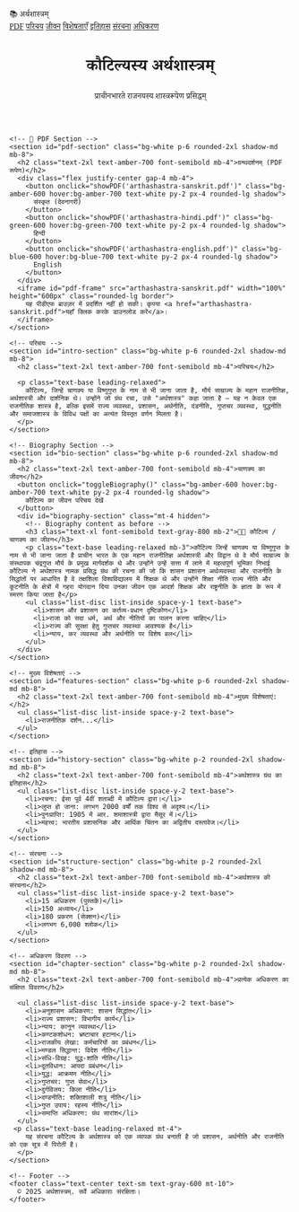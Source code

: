 <!DOCTYPE html>
<html lang="sa">
<head>
  <meta charset="UTF-8" />
  <meta name="viewport" content="width=device-width, initial-scale=1.0" />
  <title>कौटिल्यस्य अर्थशास्त्रम्</title>
  <link href="https://fonts.googleapis.com/css2?family=Noto+Serif+Devanagari&display=swap" rel="stylesheet">
  <script src="https://cdn.tailwindcss.com"></script>
  <style>
    body {
      font-family: 'Noto Serif Devanagari', serif;
      scroll-behavior: smooth;
    }
  </style>
  <script>
    function showPDF(lang) {
      document.getElementById('pdf-frame').src = lang;
    }

    function toggleBiography() {
      const section = document.getElementById("biography-section");
      section.classList.toggle("hidden");
    }
  </script>
</head>
<body class="bg-yellow-50 text-gray-900 p-0">

  <!-- 🔝 Navigation Bar -->
  <nav class="bg-amber-800 text-white py-4 sticky top-0 z-50 shadow-lg">
    <div class="max-w-6xl mx-auto px-4 flex justify-between items-center">
      <span class="font-bold text-lg">📚 अर्थशास्त्रम्</span>
      <div class="space-x-4 text-sm sm:text-base">
        <a href="#pdf-section" class="hover:underline">PDF</a>
        <a href="#intro-section" class="hover:underline">परिचय</a>
        <a href="#bio-section" class="hover:underline">जीवन</a>
        <a href="#features-section" class="hover:underline">विशेषताएँ</a>
        <a href="#history-section" class="hover:underline">इतिहास</a>
        <a href="#structure-section" class="hover:underline">संरचना</a>
        <a href="#chapter-section" class="hover:underline">अधिकरण</a>
      </div>
    </div>
  </nav>

  <div class="max-w-4xl mx-auto px-4 py-6">
    <header class="text-center mb-10">
      <h1 class="text-4xl font-bold text-amber-800 mb-2">कौटिल्यस्य अर्थशास्त्रम्</h1>
      <p class="text-lg text-gray-700">प्राचीनभारते राजनयस्य शास्त्ररूपेण प्रसिद्धम्</p>
    </header>

    <!-- 📄 PDF Section -->
    <section id="pdf-section" class="bg-white p-6 rounded-2xl shadow-md mb-8">
      <h2 class="text-2xl text-amber-700 font-semibold mb-4">ग्रन्थदर्शनम् (PDF रूपेण)</h2>
      <div class="flex justify-center gap-4 mb-4">
        <button onclick="showPDF('arthashastra-sanskrit.pdf')" class="bg-amber-600 hover:bg-amber-700 text-white py-2 px-4 rounded-lg shadow">
          संस्कृत (देवनागरी)
        </button>
        <button onclick="showPDF('arthashastra-hindi.pdf')" class="bg-green-600 hover:bg-green-700 text-white py-2 px-4 rounded-lg shadow">
          हिन्दी
        </button>
        <button onclick="showPDF('arthashastra-english.pdf')" class="bg-blue-600 hover:bg-blue-700 text-white py-2 px-4 rounded-lg shadow">
          English
        </button>
      </div>
      <iframe id="pdf-frame" src="arthashastra-sanskrit.pdf" width="100%" height="600px" class="rounded-lg border">
        यह पीडीएफ ब्राउज़र में प्रदर्शित नहीं हो सकी। कृपया <a href="arthashastra-sanskrit.pdf">यहाँ क्लिक करके डाउनलोड करें</a>।
      </iframe>
    </section>

    <!-- परिचयः -->
    <section id="intro-section" class="bg-white p-6 rounded-2xl shadow-md mb-8">
      <h2 class="text-2xl text-amber-700 font-semibold mb-4">परिचयः</h2>
     
      <p class="text-base leading-relaxed">
        कौटिल्य, जिन्हें चाणक्य या विष्णुगुप्त के नाम से भी जाना जाता है, मौर्य साम्राज्य के महान राजनीतिज्ञ, अर्थशास्त्री और दार्शनिक थे। उन्होंने जो ग्रंथ रचा, उसे "अर्थशास्त्र" कहा जाता है – यह न केवल एक राजनीतिक शास्त्र है, बल्कि इसमें राज्य व्यवस्था, प्रशासन, अर्थनीति, दंडनीति, गुप्तचर व्यवस्था, युद्धनीति और समाजशास्त्र के विविध पक्षों का अत्यंत विस्तृत वर्णन मिलता है।
      </p>
    </section>

    <!-- Biography Section -->
    <section id="bio-section" class="bg-white p-6 rounded-2xl shadow-md mb-8">
      <h2 class="text-2xl text-amber-700 font-semibold mb-4">चाणक्य का जीवन</h2>
      <button onclick="toggleBiography()" class="bg-amber-600 hover:bg-amber-700 text-white py-2 px-4 rounded-lg shadow">
        कौटिल्य का जीवन परिचय देखें
      </button>
      <div id="biography-section" class="mt-4 hidden">
        <!-- Biography content as before -->
        <h3 class="text-xl font-semibold text-gray-800 mb-2">🧑‍🏫 कौटिल्य / चाणक्य का जीवन</h3>
        <p class="text-base leading-relaxed mb-3">कौटिल्य जिन्हें चाणक्य या विष्णुगुप्त के नाम से भी जाना जाता है प्राचीन भारत के एक महान राजनीतिज्ञ अर्थशास्त्री और विद्वान थे वे मौर्य साम्राज्य के संस्थापक चंद्रगुप्त मौर्य के प्रमुख मार्गदर्शक थे और उन्होंने उन्हें सत्ता में लाने में महत्वपूर्ण भूमिका निभाई कौटिल्य ने अर्थशास्त्र नामक प्रसिद्ध ग्रंथ की रचना की जो कि शासन प्रशासन अर्थव्यवस्था और राजनीति के सिद्धांतों पर आधारित है वे तक्षशिला विश्वविद्यालय में शिक्षक थे और उन्होंने शिक्षा नीति राज्य नीति और कूटनीति के क्षेत्रों में गहरा योगदान दिया उनका जीवन एक आदर्श शिक्षक और राष्ट्रनीति के ज्ञाता के रूप में स्मरण किया जाता है</p>
        <ul class="list-disc list-inside space-y-1 text-base">
          <li>शासन और प्रशासन का कर्तव्य-प्रधान दृष्टिकोण</li>
          <li>राजा को सदा धर्म, अर्थ और नीतियों का पालन करना चाहिए</li>
          <li>राज्य की सुरक्षा हेतु गुप्तचर व्यवस्था आवश्यक है</li>
          <li>न्याय, कर व्यवस्था और अर्थनीति पर विशेष बल</li>
        </ul>
      </div>
    </section>

    <!-- मुख्य विशेषताएं -->
    <section id="features-section" class="bg-white p-6 rounded-2xl shadow-md mb-8">
      <h2 class="text-2xl text-amber-700 font-semibold mb-4">मुख्य विशेषताएं:</h2>
      <ul class="list-disc list-inside space-y-2 text-base">
        <li>राजनीतिक दर्शन...</li>
      </ul>
    </section>

    <!-- इतिहास -->
    <section id="history-section" class="bg-white p-2 rounded-2xl shadow-md mb-8">
      <h2 class="text-2xl text-amber-700 font-semibold mb-4">अर्थशास्त्र ग्रंथ का इतिहास</h2>
      <ul class="list-disc list-inside space-y-2 text-base">
        <li>रचना: ईसा पूर्व 4वीं शताब्दी में कौटिल्य द्वारा।</li>
        <li>लुप्त हो जाना: लगभग 2000 वर्षों तक विश्व से अदृश्य।</li>
        <li>पुनःप्राप्ति: 1905 में आर. शमाशास्त्री द्वारा मैसूर में।</li>
        <li>महत्त्व: भारतीय प्रशासनिक और आर्थिक चिंतन का अद्वितीय दस्तावेज।</li>
      </ul>
    </section>

    <!-- संरचना -->
    <section id="structure-section" class="bg-white p-2 rounded-2xl shadow-md mb-8">
      <h2 class="text-2xl text-amber-700 font-semibold mb-4">अर्थशास्त्र की संरचना</h2>
      <ul class="list-disc list-inside space-y-2 text-base">
        <li>15 अधिकरण (पुस्तकें)</li>
        <li>150 अध्याय</li>
        <li>180 प्रकरण (सेक्शन)</li>
        <li>लगभग 6,000 श्लोक</li>
      </ul>
    </section>

    <!-- अधिकरण विवरण -->
    <section id="chapter-section" class="bg-white p-2 rounded-2xl shadow-md mb-8">
      <h2 class="text-2xl text-amber-700 font-semibold mb-4">प्रत्येक अधिकरण का संक्षिप्त विवरण</h2>
      
      <ul class="list-disc list-inside space-y-2 text-base">
        <li>अनुशासन अधिकरण: शासन सिद्धांत</li>
        <li>राज्य प्रशासन: विभागीय कार्य</li>
        <li>न्याय: कानून व्यवस्था</li>
        <li>कण्टकशोधन: भ्रष्टाचार हटाना</li>
        <li>राजकीय लेखा: कर्मचारियों का प्रबंधन</li>
        <li>मण्डल सिद्धान्त: विदेश नीति</li>
        <li>संधि-विग्रह: युद्ध-शांति नीति</li>
        <li>दूतविधान: आपदा प्रबंधन</li>
        <li>युद्ध: आक्रमण नीति</li>
        <li>गुप्तचर: गुप्त सेवा</li>
        <li>दुर्गविजय: किला नीति</li>
        <li>दण्डनीति: शक्तिशाली शत्रु नीति</li>
        <li>गुप्त उपाय: रहस्य नीति</li>
        <li>समाप्ति अधिकरण: ग्रंथ सारांश</li>
      </ul>
     <p class="text-base leading-relaxed mt-4">
        यह संरचना कौटिल्य के अर्थशास्त्र को एक व्यापक ग्रंथ बनाती है जो प्रशासन, अर्थनीति और राजनीति को एक सूत्र में पिरोती है।
      </p>
    </section>

    <!-- Footer -->
    <footer class="text-center text-sm text-gray-600 mt-10">
      © 2025 अर्थशास्त्रम्. सर्वे अधिकाराः संरक्षिताः।
    </footer>
  </div>
</body>
</html>
